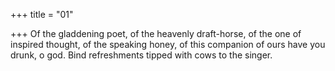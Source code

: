 +++
title = "01"

+++
Of the gladdening poet, of the heavenly draft-horse, of the one of  inspired thought, of the speaking honey, of this companion of ours have you drunk, o god. Bind refreshments  tipped with cows to the singer.